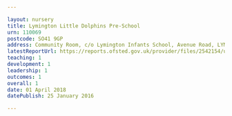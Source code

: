```yaml
---

layout: nursery
title: Lymington Little Dolphins Pre-School
urn: 110069
postcode: SO41 9GP
address: Community Room, c/o Lymington Infants School, Avenue Road, LYMINGTON, Hampshire, SO41 9GP
latestReportUrl: https://reports.ofsted.gov.uk/provider/files/2542154/urn/110069.pdf
teaching: 1
development: 1
leadership: 1
outcomes: 1
overall: 1
date: 01 April 2018 
datePublish: 25 January 2016

---
```

